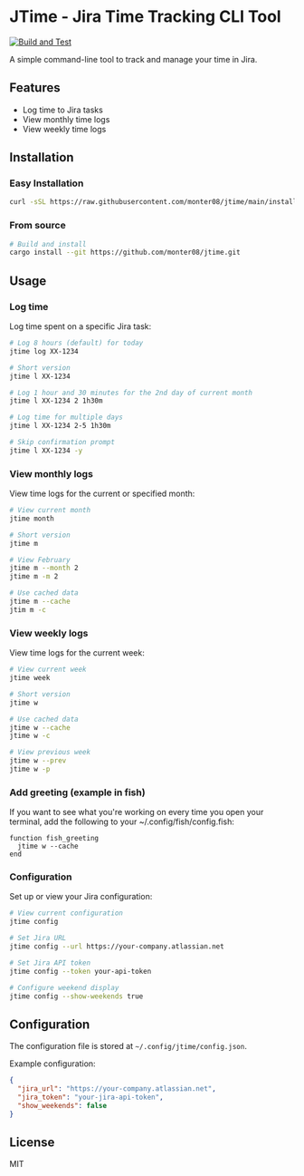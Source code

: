 # JTime - Jira Time Tracking CLI Tool
[![Build and Test](https://github.com/monter08/jtime/actions/workflows/ci.yml/badge.svg)](https://github.com/monter08/jtime/actions/workflows/ci.yml)

A simple command-line tool to track and manage your time in Jira.

## Features

- Log time to Jira tasks
- View monthly time logs
- View weekly time logs

## Installation

### Easy Installation

```bash
curl -sSL https://raw.githubusercontent.com/monter08/jtime/main/install.sh | bash
```

### From source

```bash
# Build and install
cargo install --git https://github.com/monter08/jtime.git
```

## Usage

### Log time

Log time spent on a specific Jira task:

```bash
# Log 8 hours (default) for today
jtime log XX-1234

# Short version
jtime l XX-1234

# Log 1 hour and 30 minutes for the 2nd day of current month
jtime l XX-1234 2 1h30m

# Log time for multiple days
jtime l XX-1234 2-5 1h30m

# Skip confirmation prompt
jtime l XX-1234 -y
```

### View monthly logs

View time logs for the current or specified month:

```bash
# View current month
jtime month

# Short version
jtime m

# View February
jtime m --month 2
jtime m -m 2

# Use cached data
jtime m --cache
jtim m -c
```

### View weekly logs

View time logs for the current week:

```bash
# View current week
jtime week

# Short version
jtime w

# Use cached data
jtime w --cache
jtime w -c

# View previous week
jtime w --prev
jtime w -p
```

### Add greeting (example in fish)
If you want to see what you're working on every time you open your terminal, add the following to your ~/.config/fish/config.fish:

```fish
function fish_greeting
  jtime w --cache
end
```

### Configuration

Set up or view your Jira configuration:

```bash
# View current configuration
jtime config

# Set Jira URL
jtime config --url https://your-company.atlassian.net

# Set Jira API token
jtime config --token your-api-token

# Configure weekend display
jtime config --show-weekends true
```

## Configuration

The configuration file is stored at `~/.config/jtime/config.json`.

Example configuration:

```json
{
  "jira_url": "https://your-company.atlassian.net",
  "jira_token": "your-jira-api-token",
  "show_weekends": false
}
```

## License

MIT
